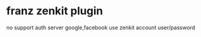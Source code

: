 franz zenkit plugin
===================

no support auth server google,facebook
use zenkit account user/password

